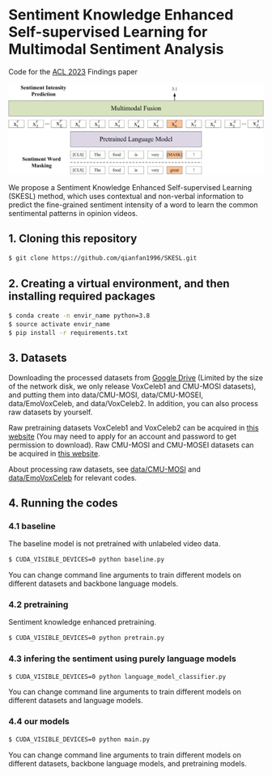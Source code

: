 # Sentiment Knowledge Enhanced Self-supervised Learning for Multimodal Sentiment Analysis
Code for the [ACL 2023](https://2023.aclweb.org) Findings paper

![The framework of SKESL](imgs/framework.jpg)

We propose a Sentiment Knowledge Enhanced Self-supervised Learning (SKESL) method,
which uses contextual and non-verbal information to predict the fine-grained sentiment intensity of a word
to learn the common sentimental patterns in opinion videos.

## 1. Cloning this repository
```bash
$ git clone https://github.com/qianfan1996/SKESL.git
```

## 2. Creating a virtual environment, and then installing required packages
```bash
$ conda create -n envir_name python=3.8
$ source activate envir_name
$ pip install -r requirements.txt
```

## 3. Datasets
Downloading the processed datasets from [Google Drive](https://drive.google.com/drive/folders/1xnIan0EC1YDLIyNt0MHVWN_mYVfpNXOJ?usp=sharing) 
(Limited by the size of the network disk, we only release VoxCeleb1 and CMU-MOSI datasets), 
and putting them into data/CMU-MOSI, data/CMU-MOSEI, data/EmoVoxCeleb, and data/VoxCeleb2.
In addition, you can also process raw datasets by yourself.

Raw pretraining datasets VoxCeleb1 and VoxCeleb2 can be acquired in [this website](https://www.robots.ox.ac.uk/~vgg/data/voxceleb) 
(You may need to apply for an account and password to get permission to download).
Raw CMU-MOSI and CMU-MOSEI datasets can be acquired in [this website](http://immortal.multicomp.cs.cmu.edu/raw_datasets).

About processing raw datasets, see [data/CMU-MOSI](https://github.com/qianfan1996/SKESL/tree/main/data/CMU-MOSI) and [data/EmoVoxCeleb](https://github.com/qianfan1996/SKESL/tree/main/data/EmoVoxCeleb)
for relevant codes.

## 4. Running the codes
### 4.1 baseline
The baseline model is not pretrained with unlabeled video data.
```bash
$ CUDA_VISIBLE_DEVICES=0 python baseline.py
```
You can change command line arguments to train different models on different datasets and backbone language models.

### 4.2 pretraining
Sentiment knowledge enhanced pretraining.
```bash
$ CUDA_VISIBLE_DEVICES=0 python pretrain.py
```

### 4.3 infering the sentiment using purely language models
```bash
$ CUDA_VISIBLE_DEVICES=0 python language_model_classifier.py
```
You can change command line arguments to train different models on different datasets and language models.

### 4.4 our models
```bash
$ CUDA_VISIBLE_DEVICES=0 python main.py
```
You can change command line arguments to train different models on different datasets, backbone language models, and pretraining models.